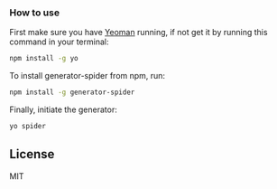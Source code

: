 ### How to use

First make sure you have [Yeoman](http://yeoman.io) running, if not get it by running this command in your terminal:
```bash
npm install -g yo
```

To install generator-spider from npm, run:

```bash
npm install -g generator-spider
```

Finally, initiate the generator:

```bash
yo spider
```

## License

MIT
